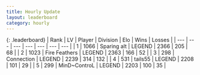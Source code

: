 ```yaml
---
title: Hourly Update
layout: leaderboard
category: hourly
---
```


{: .leaderboard}
| Rank | LV | Player | Division | Elo | Wins | Losses |
| --- | --- | --- | --- | --- | --- | --- |
| <span data-change="0">1</span> | 1066 | <span title="ID: 203132">Sparing alt</span> | LEGEND | <span data-change="0">2366</span> | <span data-change="0">205</span> | <span data-change="0">68</span> |
| <span data-change="0">2</span> | 1023 | <span title="ID: 357425">Fire Feathers</span> | LEGEND | <span data-change="0">2363</span> | <span data-change="0">166</span> | <span data-change="0">52</span> |
| <span data-change="2">3</span> | 298 | <span title="ID: 539711">Connection</span> | LEGEND | <span data-change="38">2239</span> | <span data-change="9">314</span> | <span data-change="0">132</span> |
| <span data-change="-1">4</span> | 531 | <span title="ID: 170123">tails55</span> | LEGEND | <span data-change="0">2208</span> | <span data-change="0">101</span> | <span data-change="0">29</span> |
| <span data-change="-1">5</span> | 299 | <span title="ID: 379808">MinD~ControL</span> | LEGEND | <span data-change="0">2203</span> | <span data-change="0">100</span> | <span data-change="0">35</span> |